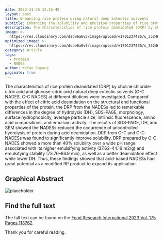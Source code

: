 ```yaml
---
date: 2023-11-26 12:26:40
layout: post
title: Enhancing rice protein using natural deep eutectic solvents
subtitle: Enhancing the solubility and emulsion properties of rice protein by deamidation of citric acid-based natural deep eutectic solvents.
description: The characteristics of rice protein deamidated (DRP) by choline chloride-citric acid and glucose-citric acid natural deep eutectic solvents (G-C NADES, C-C NADES) at different dilutions were investigated. Compared with the effect of citric acid deamidation on the structural and functional properties of the protein, the DRP from the NADESs led to remarkable differences in the degree of hydrolysis (DH), SDS-PAGE, morphology, surface hydrophobicity, average particle size, intrinsic fluorescence, amino acid compositions, and emulsion activity. The results of SDS-PAGE, DH, and SEM showed the NADESs reduced the occurrence of uncontrolled hydrolysis of protein during acid deamidation. DRP from C-C and G-C NADESs was found to significantly improve solubility. DRP prepared by C-C NADES showed a more than 40% solubility over a wide pH range associated with its higher emulsifying activity (37.62–44.19 m2/g) and emulsifying stability (73.76–86.9 min), as well as a better deamidation effect while lower DH. Thus, these findings showed that acid-based NADESs had great potential as a modified RP product to expand its application.
image: >-
  https://res.cloudinary.com/dscw6a6v3/image/upload/v1701237486/u_3524627261_87446291_fm_253_fmt_auto_app_138_f_JPEG_yyyxbi.jpg
optimized_image: >-
  https://res.cloudinary.com/dscw6a6v3/image/upload/v1701237486/u_3524627261_87446291_fm_253_fmt_auto_app_138_f_JPEG_yyyxbi.jpg
category: Article
tags:
  - Protein
  - NADES
author: Kefan Ouyang
paginate: true
---
```

The characteristics of rice protein deamidated (DRP) by choline chloride-citric acid and glucose-citric acid natural deep eutectic solvents (G-C NADES, C-C NADES) at different dilutions were investigated. Compared with the effect of citric acid deamidation on the structural and functional properties of the protein, the DRP from the NADESs led to remarkable differences in the degree of hydrolysis (DH), SDS-PAGE, morphology, surface hydrophobicity, average particle size, intrinsic fluorescence, amino acid compositions, and emulsion activity. The results of SDS-PAGE, DH, and SEM showed the NADESs reduced the occurrence of uncontrolled hydrolysis of protein during acid deamidation. DRP from C-C and G-C NADESs was found to significantly improve solubility. DRP prepared by C-C NADES showed a more than 40% solubility over a wide pH range associated with its higher emulsifying activity (37.62–44.19 m2/g) and emulsifying stability (73.76–86.9 min), as well as a better deamidation effect while lower DH. Thus, these findings showed that acid-based NADESs had great potential as a modified RP product to expand its application.

## Graphical Abstract

  ![placeholder](https://res.cloudinary.com/dscw6a6v3/image/upload/v1701237379/1-s2.0-S0963996923013108-ga1_lrg_1_duczd5.jpg)
  
## Find the full text

The full text can be found on the [Food Research International 2023 Vol. 175 Pages 113762](https://doi.org/10.1016/j.foodres.2023.113762).

Thank you for careful reading.
